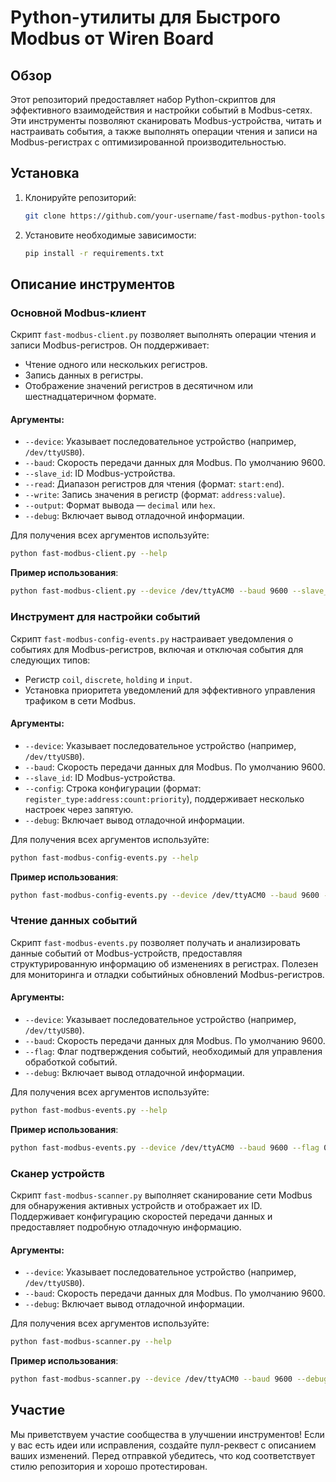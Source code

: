 # Python-утилиты для Быстрого Modbus от Wiren Board

## Обзор
Этот репозиторий предоставляет набор Python-скриптов для эффективного взаимодействия и настройки событий в Modbus-сетях. Эти инструменты позволяют сканировать Modbus-устройства, читать и настраивать события, а также выполнять операции чтения и записи на Modbus-регистрах с оптимизированной производительностью.

## Установка
1. Клонируйте репозиторий:
   ```bash
   git clone https://github.com/your-username/fast-modbus-python-tools.git
   ```
2. Установите необходимые зависимости:
   ```bash
   pip install -r requirements.txt
   ```

## Описание инструментов

### Основной Modbus-клиент
Скрипт `fast-modbus-client.py` позволяет выполнять операции чтения и записи Modbus-регистров. Он поддерживает:
- Чтение одного или нескольких регистров.
- Запись данных в регистры.
- Отображение значений регистров в десятичном или шестнадцатеричном формате.

#### Аргументы:
- `--device`: Указывает последовательное устройство (например, `/dev/ttyUSB0`).
- `--baud`: Скорость передачи данных для Modbus. По умолчанию 9600.
- `--slave_id`: ID Modbus-устройства.
- `--read`: Диапазон регистров для чтения (формат: `start:end`).
- `--write`: Запись значения в регистр (формат: `address:value`).
- `--output`: Формат вывода — `decimal` или `hex`.
- `--debug`: Включает вывод отладочной информации.

Для получения всех аргументов используйте:
```bash
python fast-modbus-client.py --help
```

**Пример использования**:
```bash
python fast-modbus-client.py --device /dev/ttyACM0 --baud 9600 --slave_id 126 --read 1:10 --output hex
```

### Инструмент для настройки событий
Скрипт `fast-modbus-config-events.py` настраивает уведомления о событиях для Modbus-регистров, включая и отключая события для следующих типов:
- Регистр `coil`, `discrete`, `holding` и `input`.
- Установка приоритета уведомлений для эффективного управления трафиком в сети Modbus.

#### Аргументы:
- `--device`: Указывает последовательное устройство (например, `/dev/ttyUSB0`).
- `--baud`: Скорость передачи данных для Modbus. По умолчанию 9600.
- `--slave_id`: ID Modbus-устройства.
- `--config`: Строка конфигурации (формат: `register_type:address:count:priority`), поддерживает несколько настроек через запятую.
- `--debug`: Включает вывод отладочной информации.

Для получения всех аргументов используйте:
```bash
python fast-modbus-config-events.py --help
```

**Пример использования**:
```bash
python fast-modbus-config-events.py --device /dev/ttyACM0 --baud 9600 --slave_id 126 --config "discrete:0:2:1,holding:5:2:2" --debug
```

### Чтение данных событий
Скрипт `fast-modbus-events.py` позволяет получать и анализировать данные событий от Modbus-устройств, предоставляя структурированную информацию об изменениях в регистрах. Полезен для мониторинга и отладки событийных обновлений Modbus-регистров.

#### Аргументы:
- `--device`: Указывает последовательное устройство (например, `/dev/ttyUSB0`).
- `--baud`: Скорость передачи данных для Modbus. По умолчанию 9600.
- `--flag`: Флаг подтверждения событий, необходимый для управления обработкой событий.
- `--debug`: Включает вывод отладочной информации.

Для получения всех аргументов используйте:
```bash
python fast-modbus-events.py --help
```

**Пример использования**:
```bash
python fast-modbus-events.py --device /dev/ttyACM0 --baud 9600 --flag 0x00 --debug
```

### Сканер устройств
Скрипт `fast-modbus-scanner.py` выполняет сканирование сети Modbus для обнаружения активных устройств и отображает их ID. Поддерживает конфигурацию скоростей передачи данных и предоставляет подробную отладочную информацию.

#### Аргументы:
- `--device`: Указывает последовательное устройство (например, `/dev/ttyUSB0`).
- `--baud`: Скорость передачи данных для Modbus. По умолчанию 9600.
- `--debug`: Включает вывод отладочной информации.

Для получения всех аргументов используйте:
```bash
python fast-modbus-scanner.py --help
```

**Пример использования**:
```bash
python fast-modbus-scanner.py --device /dev/ttyACM0 --baud 9600 --debug
```

## Участие
Мы приветствуем участие сообщества в улучшении инструментов! Если у вас есть идеи или исправления, создайте пулл-реквест с описанием ваших изменений. Перед отправкой убедитесь, что код соответствует стилю репозитория и хорошо протестирован.
